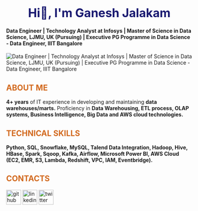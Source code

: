 <h1 align='center'><font size=6 color='MidnightBlue'>Hi👋, I'm Ganesh Jalakam</font></h1>

#### Data Engineer | Technology Analyst at Infosys | Master of Science in Data Science, LJMU, UK (Pursuing) | Executive PG Programme in Data Science - Data Engineer, IIIT Bangalore
![Data Engineer | Technology Analyst at Infosys | Master of Science in Data Science, LJMU, UK (Pursuing) | Executive PG Programme in Data Science - Data Engineer, IIIT Bangalore](https://th.bing.com/th/id/R.1a81472694ac78f4186e4c8ef9b2b6b5?rik=PjrSbTaaG21ocA&riu=http%3a%2f%2fharvway.ie%2fwp-content%2fuploads%2f2018%2f03%2fBig-Data-Banner.png&ehk=xDhcAsTIblatuWUsAMqVrBsmuGVk%2fInD2elAK8PHoaU%3d&risl=&pid=ImgRaw&r=0/banner.png)

## <font color='Chocolate'>ABOUT ME </font>

**4+ years** of IT experience in developing and
maintaining **data warehouses/marts.**
Proficiency in **Data Warehousing, ETL
process, OLAP systems, Business
Intelligence, Big Data and AWS cloud
technologies.**

## <font color='Chocolate'>TECHNICAL SKILLS</font>

**Python, SQL,  Snowflake, MySQL, Talend Data Integration, Hadoop, Hive, HBase, Spark, Sqoop, Kafka, Airflow, Microsoft Power BI, AWS Cloud (EC2, EMR, S3, Lambda, Redshift, VPC, IAM, Eventbridge).**


## <font color='Chocolate'>CONTACTS</font>

[<img src='https://cdn.jsdelivr.net/npm/simple-icons@3.0.1/icons/github.svg' alt='github' height='40'>](https://github.com/GaneshJalakam)  [<img src='https://cdn.jsdelivr.net/npm/simple-icons@3.0.1/icons/linkedin.svg' alt='linkedin' height='40'>](https://www.linkedin.com/in/ganesh-jalakam-204788147/)  [<img src='https://cdn.jsdelivr.net/npm/simple-icons@3.0.1/icons/twitter.svg' alt='twitter' height='40'>](https://twitter.com/@GaneshJalakam96)  

